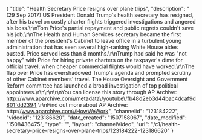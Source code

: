 {
    "title": "Health Secretary Price resigns over plane trips",
    "description": "(29 Sep 2017) US President Donald Trump's health secretary has resigned, after his travel on costly charter flights triggered investigations and angered his boss.\r\nTom Price's partial repayment and public regrets couldn't save his job.\r\nThe Health and Human Services secretary became the first member of the president's Cabinet to leave office in a turbulent young administration that has seen several high-ranking White House aides ousted. Price served less than 8 months.\r\nTrump had said he was \"not happy\" with Price for hiring private charters on the taxpayer's dime for official travel, when cheaper commercial flights would have worked.\r\nThe flap over Price has overshadowed Trump's agenda and prompted scrutiny of other Cabinet members' travel. The House Oversight and Government Reform committee has launched a broad investigation of top political appointees.\r\n\r\n\r\nYou can license this story through AP Archive: http:\/\/www.aparchive.com\/metadata\/youtube\/fb48d2eb3d44bac4dcaf9d801fdd2394 \r\nFind out more about AP Archive: http:\/\/www.aparchive.com\/HowWeWork",
    "channelid": "123184222",
    "videoid": "123186620",
    "date_created": "1507158067",
    "date_modified": "1508436475",
    "type": "",
    "layout": "channelVideo",
    "url": "\/c1\/health-secretary-price-resigns-over-plane-trips\/123184222-123186620"
}